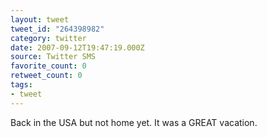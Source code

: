 ```yaml
---
layout: tweet
tweet_id: "264398982"
category: twitter
date: 2007-09-12T19:47:19.000Z
source: Twitter SMS
favorite_count: 0
retweet_count: 0
tags:
- tweet
---
```


Back in the USA but not home yet. It was a GREAT vacation.
